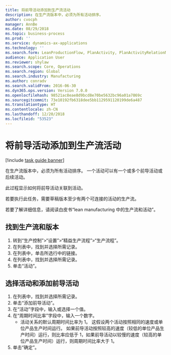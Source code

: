 ```yaml
---
title: 将前导活动添加到生产流活动
description: 在生产流版本中，必须为所有活动排序。
author: cvocph
manager: AnnBe
ms.date: 08/29/2018
ms.topic: business-process
ms.prod: ''
ms.service: dynamics-ax-applications
ms.technology: ''
ms.search.form: LeanProductionFlow, PlanActivity, PlanActivityRelationNew, PlanActivityLookup
audience: Application User
ms.reviewer: shylaw
ms.search.scope: Core, Operations
ms.search.region: Global
ms.search.industry: Manufacturing
ms.author: conradv
ms.search.validFrom: 2016-06-30
ms.dyn365.ops.version: Version 7.0.0
ms.openlocfilehash: 98521ac8eae8d9bcd8e70be5632bc96a01a7869c
ms.sourcegitcommit: 73e10192fb6318dee5bb1129591120199de6a487
ms.translationtype: HT
ms.contentlocale: zh-CN
ms.lasthandoff: 12/20/2018
ms.locfileid: "53523"
---
```

# <a name="add-a-predecessor-to-a-production-flow-activity"></a>将前导活动添加到生产流活动

[!include [task guide banner](../../includes/task-guide-banner.md)]

在生产流版本中，必须为所有活动排序。 一个活动可以有一个或多个前导活动或后续活动。 

此过程显示如何将前导活动关联到活动。 

若要执行此任务，需要草稿版本至少有两个可连接的活动的生产流。 

若要了解详细信息，请阅读白皮书“lean manufacturing 中的生产流和活动”。


## <a name="find-the-production-flow-and-version"></a>找到生产流和版本
1. 转到“生产控制”>“设置”>“精益生产流程”>“生产流程”。
2. 在列表中，找到并选择所需记录。
3. 在列表中，单击所选行中的链接。
4. 在列表中，找到并选择所需记录。
5. 单击“活动”。

## <a name="select-an-activity-and-add-a-predecessor"></a>选择活动和添加前导活动
1. 在列表中，找到并选择所需记录。
2. 单击“添加前导活动”。
3. 在“活动”字段中，输入或选择一个值。
4. 在“周期时间比率”字段中，输入一个数字。
    * 活动关系的默认周期时间比率为 1。 这假设两个活动按照相同的速度或单位产品生产时间运行。 如果前导活动按照较高的速度（较低的单位产品生产时间）运行，则比率应低于 1，如果前导活动以较慢的速度（较高的单位产品生产时间）运行，则周期时间比率大于 1。  
5. 单击“确定”。

